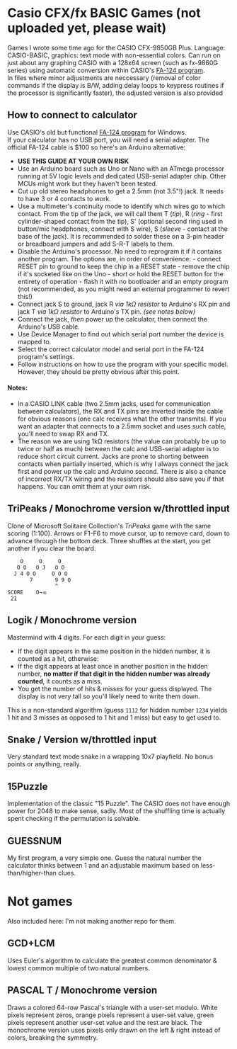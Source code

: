 # Casio CFX/fx BASIC Games (not uploaded yet, please wait)

Games I wrote some time ago for the CASIO CFX-9850GB Plus. Language: CASIO-BASIC, graphics: text mode with non-essential colors. Can run on just about any graphing CASIO with a 128x64 screen (such as fx-9860G series) using automatic conversion within CASIO's [FA-124 program](https://edu.casio.com/forteachers/er/software/).  
In files where minor adjustments are neccessary (removal of color commands if the display is B/W, adding delay loops to keypress routines if the processor is significantly faster), the adjusted version is also provided

## How to connect to calculator

Use CASIO's old but functional [FA-124 program](https://edu.casio.com/forteachers/er/software/) for Windows.  
If your calculator has no USB port, you will need a serial adapter. The official FA-124 cable is $100 so here's an Arduino alternative:

- **USE THIS GUIDE AT YOUR OWN RISK**
- Use an Arduino board such as Uno or Nano with an ATmega processor running at 5V logic levels and dedicated USB-serial adapter chip. Other MCUs might work but they haven't been tested.
- Cut up old stereo headphones to get a 2.5mm (not 3.5"!) jack. It needs to have 3 or 4 contacts to work.
- Use a multimeter's continuity mode to identify which wires go to which contact. From the tip of the jack, we will call them T (*tip*), R (*ring* - first cylinder-shaped contact from the tip), S' (optional second ring used in button/mic headphones, connect with S wire), S (*sleeve* - contact at the base of the jack). It is recommended to solder these on a 3-pin header or breadboard jumpers and add S-R-T labels to them.
- Disable the Arduino's processor. No need to reprogram it if it contains another program. The options are, in order of convenience: - connect RESET pin to ground to keep the chip in a RESET state - remove the chip if it's socketed like on the Uno - short or hold the RESET button for the entirety of operation - flash it with no bootloader and an empty program (not recommended, as you might need an external programmer to revert this!)
- Connect jack S to ground, jack R *via 1kΩ resistor* to Arduino's RX pin and jack T *via 1kΩ resistor* to Arduino's TX pin. *(see notes below)*
- Connect the jack, *then* power up the calculator, then connect the Arduino's USB cable.
- Use Device Manager to find out which serial port number the device is mapped to.
- Select the correct calculator model and serial port in the FA-124 program's settings.
- Follow instructions on how to use the program with your specific model. However, they should be pretty obvious after this point.

#### Notes:

- In a CASIO LINK cable (two 2.5mm jacks, used for communication between calculators), the RX and TX pins are inverted inside the cable for obvious reasons (one calc receives what the other transmits). If you want an adapter that connects to a 2.5mm socket and uses such cable, you'll need to swap RX and TX.
- The reason we are using 1kΩ resistors (the value can probably be up to twice or half as much) between the calc and USB-serial adapter is to reduce short circuit current. Jacks are prone to shorting between contacts when partially inserted, which is why I always connect the jack first and power up the calc and Arduino second. There is also a chance of incorrect RX/TX wiring and the resistors should also save you if that happens. You can omit them at your own risk.   

## TriPeaks / Monochrome version w/throttled input

Clone of Microsoft Solitaire Collection's *TriPeaks* game with the same scoring (1:100). Arrows or F1-F6 to move cursor, up to remove card, down to advance through the bottom deck. Three shuffles at the start, you get another if you clear the board.

        O     O     O
       O O   O J   O O
      J 4 O O     O O O
           7       9 9 Q
                   ^
    SCORE    O→⒑   
     21             

## Logik / Monochrome version

Mastermind with 4 digits. For each digit in your guess:

 - If the digit appears in the same position in the hidden number, it is counted as a hit, otherwise:
 - If the digit appears at least once in another position in the hidden number, **no matter if that digit in the hidden number was already counted**, it counts as a miss.
 - You get the number of hits & misses for your guess displayed. The display is not very tall so you'll likely need to write them down. 

This is a non-standard algorithm (guess `1112` for hidden number `1234` yields 1 hit and 3 misses as opposed to 1 hit and 1 miss) but easy to get used to.

## Snake / Version w/throttled input

Very standard text mode snake in a wrapping 10x7 playfield. No bonus points or anything, really.

## 15Puzzle

Implementation of the classic "15 Puzzle". The CASIO does not have enough power for 2048 to make sense, sadly. Most of the shuffling time is actually spent checking if the permutation is solvable.

## GUESSNUM

My first program, a very simple one. Guess the natural number the calculator thinks between 1 and an adjustable maximum based on less-than/higher-than clues.

# Not games

Also included here: I'm not making another repo for them.

## GCD+LCM

Uses Euler's algorithm to calculate the greatest common denominator & lowest common multiple of two natural numbers.

## PASCAL T / Monochrome version

Draws a colored 64-row Pascal's triangle with a user-set modulo. White pixels represent zeros, orange pixels represent a user-set value, green pixels represent another user-set value and the rest are black. The monochrome version uses pixels only drawn on the left & right instead of colors, breaking the symmetry. 
